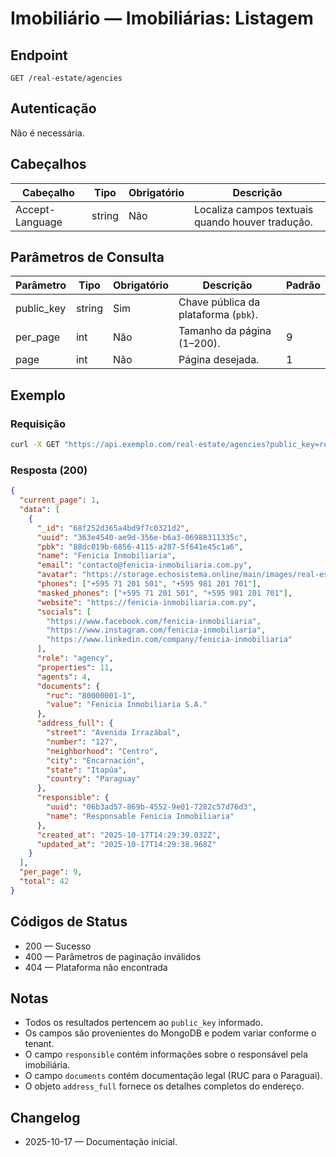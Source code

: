# Imobiliário — Imobiliárias: Listagem

## Endpoint

```
GET /real-estate/agencies
```

## Autenticação

Não é necessária.

## Cabeçalhos

| Cabeçalho       | Tipo   | Obrigatório | Descrição |
| --------------- | ------ | ----------- | --------- |
| Accept-Language | string | Não         | Localiza campos textuais quando houver tradução. |

## Parâmetros de Consulta

| Parâmetro  | Tipo   | Obrigatório | Descrição | Padrão |
| ---------- | ------ | ----------- | --------- | ------ |
| public_key | string | Sim         | Chave pública da plataforma (`pbk`). |
| per_page   | int    | Não         | Tamanho da página (1–200). | 9 |
| page       | int    | Não         | Página desejada. | 1 |

## Exemplo

### Requisição

```bash
curl -X GET "https://api.exemplo.com/real-estate/agencies?public_key=realestate-demo&per_page=9"
```

### Resposta (200)

```json
{
  "current_page": 1,
  "data": [
    {
      "_id": "68f252d365a4bd9f7c0321d2",
      "uuid": "363e4540-ae9d-356e-b6a3-06988311335c",
      "pbk": "88dc019b-6856-4115-a287-5f641e45c1a6",
      "name": "Fenicia Inmobiliaria",
      "email": "contacto@fenicia-inmobiliaria.com.py",
      "avatar": "https://storage.echosistema.online/main/images/real-estate/agencies/fenicia-inmobiliaria.png",
      "phones": ["+595 71 201 501", "+595 981 201 701"],
      "masked_phones": ["+595 71 201 501", "+595 981 201 701"],
      "website": "https://fenicia-inmobiliaria.com.py",
      "socials": [
        "https://www.facebook.com/fenicia-inmobiliaria",
        "https://www.instagram.com/fenicia-inmobiliaria",
        "https://www.linkedin.com/company/fenicia-inmobiliaria"
      ],
      "role": "agency",
      "properties": 11,
      "agents": 4,
      "documents": {
        "ruc": "80000001-1",
        "value": "Fenicia Inmobiliaria S.A."
      },
      "address_full": {
        "street": "Avenida Irrazábal",
        "number": "127",
        "neighborhood": "Centro",
        "city": "Encarnación",
        "state": "Itapúa",
        "country": "Paraguay"
      },
      "responsible": {
        "uuid": "06b3ad57-869b-4552-9e01-7282c57d76d3",
        "name": "Responsable Fenicia Inmobiliaria"
      },
      "created_at": "2025-10-17T14:29:39.032Z",
      "updated_at": "2025-10-17T14:29:38.968Z"
    }
  ],
  "per_page": 9,
  "total": 42
}
```

## Códigos de Status

- 200 — Sucesso
- 400 — Parâmetros de paginação inválidos
- 404 — Plataforma não encontrada

## Notas

- Todos os resultados pertencem ao `public_key` informado.
- Os campos são provenientes do MongoDB e podem variar conforme o tenant.
- O campo `responsible` contém informações sobre o responsável pela imobiliária.
- O campo `documents` contém documentação legal (RUC para o Paraguai).
- O objeto `address_full` fornece os detalhes completos do endereço.

## Changelog

- 2025-10-17 — Documentação inicial.
